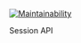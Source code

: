 [![Maintainability](https://api.codeclimate.com/v1/badges/5d9783897224ca81a066/maintainability)](https://codeclimate.com/github/RomainMarecat/sessions-api/maintainability)

Session API 

